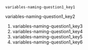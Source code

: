 ```ngMeta
variables-naming-question1_key1
```

variables-naming-question1_key2
1. variables-naming-question1_key3
2. variables-naming-question1_key4
3. variables-naming-question1_key5
4. variables-naming-question1_key6
